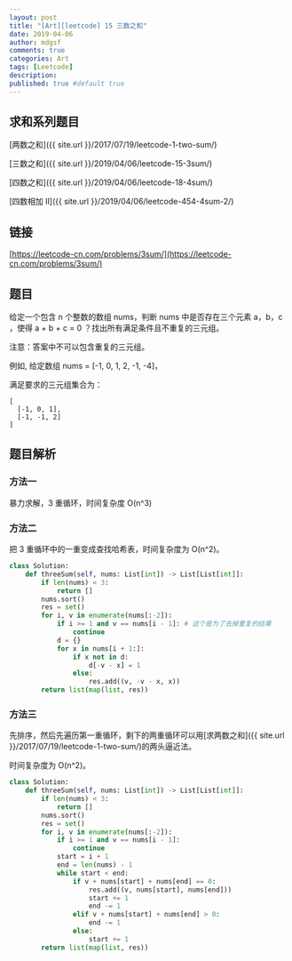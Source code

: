 ```yaml
---
layout: post
title: "[Art][leetcode] 15 三数之和"
date: 2019-04-06
author: mdgsf
comments: true
categories: Art
tags: [Leetcode]
description:
published: true #default true
---
```


## 求和系列题目

[两数之和]({{ site.url }}/2017/07/19/leetcode-1-two-sum/)

[三数之和]({{ site.url }}/2019/04/06/leetcode-15-3sum/)

[四数之和]({{ site.url }}/2019/04/06/leetcode-18-4sum/)

[四数相加 II]({{ site.url }}/2019/04/06/leetcode-454-4sum-2/)

## 链接

[https://leetcode-cn.com/problems/3sum/](https://leetcode-cn.com/problems/3sum/)

## 题目

给定一个包含 n 个整数的数组 nums，判断 nums 中是否存在三个元素 a，b，c ，使得 a + b + c = 0 ？找出所有满足条件且不重复的三元组。

注意：答案中不可以包含重复的三元组。

例如, 给定数组 nums = [-1, 0, 1, 2, -1, -4]，

满足要求的三元组集合为：

```
[
  [-1, 0, 1],
  [-1, -1, 2]
]
```

## 题目解析

### 方法一

暴力求解，3 重循环，时间复杂度 O(n^3)

### 方法二

把 3 重循环中的一重变成查找哈希表，时间复杂度为 O(n^2)。

```python
class Solution:
    def threeSum(self, nums: List[int]) -> List[List[int]]:
        if len(nums) < 3:
            return []
        nums.sort()
        res = set()
        for i, v in enumerate(nums[:-2]):
            if i >= 1 and v == nums[i - 1]: # 这个是为了去掉重复的结果
                continue
            d = {}
            for x in nums[i + 1:]:
                if x not in d:
                    d[-v - x] = 1
                else:
                    res.add((v, -v - x, x))
        return list(map(list, res))
```

### 方法三

先排序，然后先遍历第一重循环，剩下的两重循环可以用[求两数之和]({{ site.url }}/2017/07/19/leetcode-1-two-sum/)的两头逼近法。

时间复杂度为 O(n^2)。

```python
class Solution:
    def threeSum(self, nums: List[int]) -> List[List[int]]:
        if len(nums) < 3:
            return []
        nums.sort()
        res = set()
        for i, v in enumerate(nums[:-2]):
            if i >= 1 and v == nums[i - 1]:
                continue
            start = i + 1
            end = len(nums) - 1
            while start < end:
                if v + nums[start] + nums[end] == 0:
                    res.add((v, nums[start], nums[end]))
                    start += 1
                    end -= 1
                elif v + nums[start] + nums[end] > 0:
                    end -= 1
                else:
                    start += 1
        return list(map(list, res))
```
